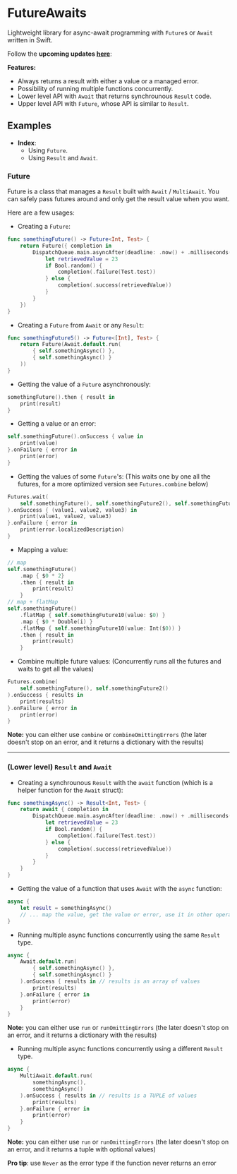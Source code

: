 # FutureAwaits

Lightweight library for async-await programming with `Future`s or `Await` written in Swift.

Follow the **upcoming updates [here](https://trello.com/b/uVivmHBM)**:

**Features:**
- Always returns a result with either a value or a managed error.
- Possibility of running multiple functions concurrently.
- Lower level API with `Await` that returns synchrounous `Result` code.
- Upper level API with `Future`, whose API is similar to `Result`.

## Examples

- **Index**:
	- Using `Future`.
	- Using `Result` and `Await`.

### Future

Future is a class that manages a `Result` built with `Await` / `MultiAwait`.
You can safely pass futures around and only get the result value when you want.

Here are a few usages:

- Creating a `Future`:
```swift
func somethingFuture() -> Future<Int, Test> {
    return Future({ completion in
        DispatchQueue.main.asyncAfter(deadline: .now() + .milliseconds(500)) {
            let retrievedValue = 23
            if Bool.random() {
                completion(.failure(Test.test))
            } else {
                completion(.success(retrievedValue))
            }
        }
    })
}
```

- Creating a `Future` from `Await` or any `Result`:
```swift
func somethingFuture5() -> Future<[Int], Test> {
    return Future(Await.default.run(
        { self.somethingAsync() },
        { self.somethingAsync() }
    ))
}
```

- Getting the value of a `Future` asynchronously:
```swift
somethingFuture().then { result in
    print(result)
}
```

- Getting a value or an error:
```swift
self.somethingFuture().onSuccess { value in
    print(value)
}.onFailure { error in
    print(error)
}
```

- Getting the values of some `Future`'s:
(This waits one by one all the futures, for a more optimized version see `Futures.combine` below)
```swift
Futures.wait(
    self.somethingFuture(), self.somethingFuture2(), self.somethingFuture3()
).onSuccess { (value1, value2, value3) in
    print(value1, value2, value3)
}.onFailure { error in
    print(error.localizedDescription)
}
```

- Mapping a value:
```swift
// map
self.somethingFuture()
    .map { $0 * 2}
    .then { result in
        print(result)
    }
// map + flatMap     
self.somethingFuture()
	.flatMap { self.somethingFuture10(value: $0) }
	.map { $0 * Double(i) }
	.flatMap { self.somethingFuture10(value: Int($0)) }
	.then { result in
		print(result)
	}
```

- Combine multiple future values:
(Concurrently runs all the futures and waits to get all the values)
```swift
Futures.combine(
    self.somethingFuture(), self.somethingFuture2()
).onSuccess { results in
    print(results)
}.onFailure { error in
    print(error)
}
```
**Note:** you can either use `combine` or `combineOmittingErrors` (the later doesn't stop on an error, and it returns a dictionary with the results)

---

### (Lower level) `Result` and `Await`

- Creating a synchrounous `Result` with the `await` function (which is a helper function for the `Await` struct):
```swift
func somethingAsync() -> Result<Int, Test> {
    return await { completion in
        DispatchQueue.main.asyncAfter(deadline: .now() + .milliseconds(500)) {
            let retrievedValue = 23
            if Bool.random() {
                completion(.failure(Test.test))
            } else {
                completion(.success(retrievedValue))
            }
        }
    }
}
```

- Getting the value of a function that uses `Await` with the `async` function:
```swift
async {
    let result = somethingAsync()
    // ... map the value, get the value or error, use it in other operation, etc
}
```

- Running multiple async functions concurrently using the same `Result` type.
```swift
async {
    Await.default.run(
        { self.somethingAsync() },
        { self.somethingAsync() }
    ).onSuccess { results in // results is an array of values
        print(results)
    }.onFailure { error in
        print(error)
    }
}
```
**Note:** you can either use `run` or `runOmittingErrors` (the later doesn't stop on an error, and it returns a dictionary with the results)

- Running multiple async functions concurrently using a different `Result` type.
```swift
async {
    MultiAwait.default.run(
        somethingAsync(),
        somethingAsync()
    ).onSuccess { results in // results is a TUPLE of values
        print(results)
    }.onFailure { error in
        print(error)
    }
}
```
**Note:** you can either use `run` or `runOmittingErrors` (the later doesn't stop on an error, and it returns a tuple with optional values)

**Pro tip**: use `Never` as the error type if the function never returns an error
